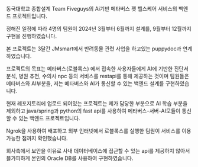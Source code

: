 동국대학교 종합설계 Team Fiveguys의 Ai기반 메타버스 펫 헬스케어 서비스의 백엔드 프로젝트입니다.

정해진 일정에 따라 4명의 팀원이 2024년 3월부터 6월까지 설계를, 9월부터 12월까지 구현을 진행하였습니다.

본 프로젝트는 3달간 JMsmart에서 반려동물 관련 사업을 하고있는 puppydoc과 연계하였습니다.

프로젝트의 목표는 메타버스(로블록스) 에서 접속한 사용자들에게 AI에 기반한 진단서 분석, 병원 추천, 수의사 npc 등의 서비스를 restapi를 통해 제공하는 것이며 팀원들은 메타버스와 AI부분을, 저는 메타버스와 AI가 통신할 수 있는 백엔드 설계를 구현하였습니다.

현재 레포지토리에 업로드 되어있는 프로젝트는 제가 담당한 부분으로 AI 학습 부분을 제외하고 java/spring과 python의 fast api를 사용하여 메타버스-서버-AI모듈이 통신할 수 있는 백엔드 프로젝트입니다.

Ngrok을 사용하여 배포하고 외부 인터넷에서 로블록스를 실행한 팀원이 서비스를 이용가능한 점까지 확인했습니다.

회사측에서 보안을 이유로 사내 데이터베이스에 접근할 수 있는 api를 제공하지 않아서 블가피하게 본인의 Oracle DB를 사용하여 구현하였습니다.
